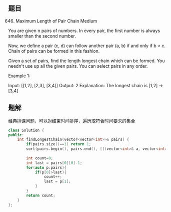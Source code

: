 ## 题目

646. Maximum Length of Pair Chain
Medium

You are given n pairs of numbers. In every pair, the first number is always smaller than the second number.

Now, we define a pair (c, d) can follow another pair (a, b) if and only if b < c. Chain of pairs can be formed in this fashion.

Given a set of pairs, find the length longest chain which can be formed. You needn't use up all the given pairs. You can select pairs in any order.

Example 1:

Input: [[1,2], [2,3], [3,4]]
Output: 2
Explanation: The longest chain is [1,2] -> [3,4]


## 题解

经典排课问题，可以对结束时间排序，遍历取符合时间要求的集合

```C++
class Solution {
public:
    int findLongestChain(vector<vector<int>>& pairs) {
        if(pairs.size()==1) return 1;
        sort(pairs.begin(), pairs.end(), [](vector<int>& a, vector<int>& b){return *(a.end()-1)<*(b.end()-1);});
        
        int count=0;
        int last = pairs[0][0]-1;
        for(auto p:pairs){
            if(p[0]>last){
                count++;
                last = p[1];
            }
        }
        return count;
    }
};
```